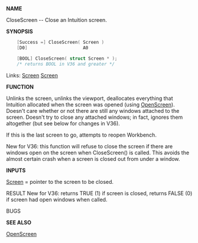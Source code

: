 
**NAME**

CloseScreen -- Close an Intuition screen.

**SYNOPSIS**

```c
    [Success =] CloseScreen( Screen )
    [D0]                     A0

    [BOOL] CloseScreen( struct Screen * );
    /* returns BOOL in V36 and greater */

```
Links: [Screen](_00DD.md) [Screen](_00DD.md) 

**FUNCTION**

Unlinks the screen, unlinks the viewport, deallocates everything that
Intuition allocated when the screen was opened (using [OpenScreen](OpenScreen.md)).
Doesn't care whether or not there are still any windows attached to the
screen.  Doesn't try to close any attached windows; in fact, ignores
them altogether (but see below for changes in V36).

If this is the last screen to go, attempts to reopen Workbench.

New for V36: this function will refuse to close the screen
if there are windows open on the screen when CloseScreen() is
called.  This avoids the almost certain crash when a screen
is closed out from under a window.

**INPUTS**

[Screen](_00DD.md) = pointer to the screen to be closed.

RESULT
New for V36: returns TRUE (1) if screen is closed,
returns FALSE (0) if screen had open windows when
called.

BUGS

**SEE ALSO**

[OpenScreen](OpenScreen.md)
